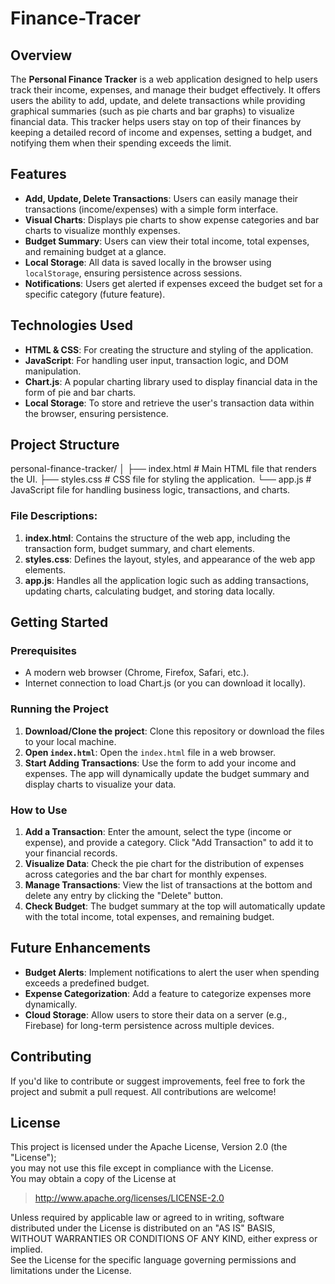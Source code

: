 # Finance-Tracer

## Overview

The **Personal Finance Tracker** is a web application designed to help users track their income, expenses, and manage their budget effectively. It offers users the ability to add, update, and delete transactions while providing graphical summaries (such as pie charts and bar graphs) to visualize financial data. This tracker helps users stay on top of their finances by keeping a detailed record of income and expenses, setting a budget, and notifying them when their spending exceeds the limit.

## Features

- **Add, Update, Delete Transactions**: Users can easily manage their transactions (income/expenses) with a simple form interface.
- **Visual Charts**: Displays pie charts to show expense categories and bar charts to visualize monthly expenses.
- **Budget Summary**: Users can view their total income, total expenses, and remaining budget at a glance.
- **Local Storage**: All data is saved locally in the browser using `localStorage`, ensuring persistence across sessions.
- **Notifications**: Users get alerted if expenses exceed the budget set for a specific category (future feature).

## Technologies Used

- **HTML & CSS**: For creating the structure and styling of the application.
- **JavaScript**: For handling user input, transaction logic, and DOM manipulation.
- **Chart.js**: A popular charting library used to display financial data in the form of pie and bar charts.
- **Local Storage**: To store and retrieve the user's transaction data within the browser, ensuring persistence.

## Project Structure

personal-finance-tracker/
│
├── index.html          # Main HTML file that renders the UI.
├── styles.css          # CSS file for styling the application.
└── app.js              # JavaScript file for handling business logic, transactions, and charts.


### File Descriptions:

1. **index.html**: Contains the structure of the web app, including the transaction form, budget summary, and chart elements.
2. **styles.css**: Defines the layout, styles, and appearance of the web app elements.
3. **app.js**: Handles all the application logic such as adding transactions, updating charts, calculating budget, and storing data locally.

## Getting Started

### Prerequisites

- A modern web browser (Chrome, Firefox, Safari, etc.).
- Internet connection to load Chart.js (or you can download it locally).

### Running the Project

1. **Download/Clone the project**: Clone this repository or download the files to your local machine.
2. **Open `index.html`**: Open the `index.html` file in a web browser.
3. **Start Adding Transactions**: Use the form to add your income and expenses. The app will dynamically update the budget summary and display charts to visualize your data.

### How to Use

1. **Add a Transaction**: Enter the amount, select the type (income or expense), and provide a category. Click "Add Transaction" to add it to your financial records.
2. **Visualize Data**: Check the pie chart for the distribution of expenses across categories and the bar chart for monthly expenses.
3. **Manage Transactions**: View the list of transactions at the bottom and delete any entry by clicking the "Delete" button.
4. **Check Budget**: The budget summary at the top will automatically update with the total income, total expenses, and remaining budget.

## Future Enhancements

- **Budget Alerts**: Implement notifications to alert the user when spending exceeds a predefined budget.
- **Expense Categorization**: Add a feature to categorize expenses more dynamically.
- **Cloud Storage**: Allow users to store their data on a server (e.g., Firebase) for long-term persistence across multiple devices.

## Contributing

If you'd like to contribute or suggest improvements, feel free to fork the project and submit a pull request. All contributions are welcome!

## License

This project is licensed under the Apache License, Version 2.0 (the "License");  
you may not use this file except in compliance with the License.  
You may obtain a copy of the License at

> http://www.apache.org/licenses/LICENSE-2.0  

Unless required by applicable law or agreed to in writing, software  
distributed under the License is distributed on an "AS IS" BASIS,  
WITHOUT WARRANTIES OR CONDITIONS OF ANY KIND, either express or implied.  
See the License for the specific language governing permissions and  
limitations under the License.
